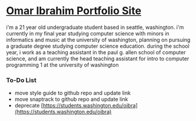# [Omar Ibrahim Portfolio Site](https://oibra.github.io)
i'm a 21 year old undergraduate student based in seattle, washington. i'm currently in my final year studying computer science with minors in informatics and music at the university of washington, planning on pursuing a graduate degree studying computer science education. during the school year, i work as a teaching assistant in the paul g. allen school of computer science, and am currently the head teaching assistant for intro to computer programming 1 at the university of washington

### To-Do List
- move style guide to github repo and update link
- move snaptrack to github repo and update link
- deprecate [https://students.washington.edu/oibra](https://students.washington.edu/oibra)
